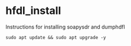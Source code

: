# hfdl_install
Instructions for installing soapysdr and dumphdfl 

```shell
sudo apt update && sudo apt upgrade -y
```
